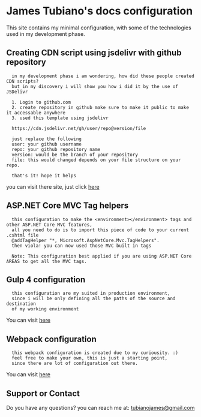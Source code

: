 # James Tubiano's docs configuration

  This site contains my minimal configuration, with some of the technologies used in my development phase.

## Creating CDN script using jsdelivr with github repository
```
  in my development phase i am wondering, how did these people created CDN scripts?
  but in my discovery i will show you how i did it by the use of JSDelivr
  
  1. Login to github.com
  2. create repository in github make sure to make it public to make it accessable anywhere
  3. used this template using jsdelivr
  
  https://cdn.jsdelivr.net/gh/user/repo@version/file
  
  just replace the following
  user: your github username
  repo: your github repository name
  version: would be the branch of your repository
  file: this would changed depends on your file structure on your repo.
  
  that's it! hope it helps
```
  you can visit there site, just click [here](https://www.jsdelivr.com/?docs=gh)


## ASP.NET Core MVC Tag helpers
```
  this configuration to make the <environment></environment> tags and other ASP.NET Core MVC features,
  all you need to do is to import this piece of code to your current .cshtml file
  @addTagHelper "*, Microsoft.AspNetCore.Mvc.TagHelpers". 
  then viola! you can now used those MVC built in tags

  Note: This configuration best applied if you are using ASP.NET Core AREAS to get all the MVC tags.
```

## Gulp 4 configuration
```
  this configuration are my suited in production environment,
  since i will be only defining all the paths of the source and destination
  of my working environment
```
  You can visit [here](https://github.com/waput90/Gulp4Watch) 

## Webpack configuration
```
  this webpack configuration is created due to my curiousity. :) 
  feel free to make your own, this is just a starting point,
  since there are lot of configuration out there.
```
  You can visit [here](https://github.com/waput90/Gulp4Watch) 

## Support or Contact

  Do you have any questions? you can reach me at: [tubianojames@gmail.com](mailto:tubianojames@gmail.com)
